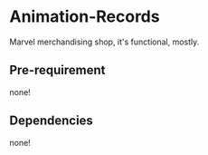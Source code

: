 # Animation-Records

Marvel merchandising shop, it's functional, mostly.

## Pre-requirement

none!

## Dependencies

none!